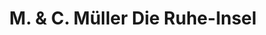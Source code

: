 ---
title: "M. & C. Müller Die Ruhe-Insel"
url: /bad-saeckingen/m-und-c-mueller-die-ruhe-insel/
shop: Möbel
---